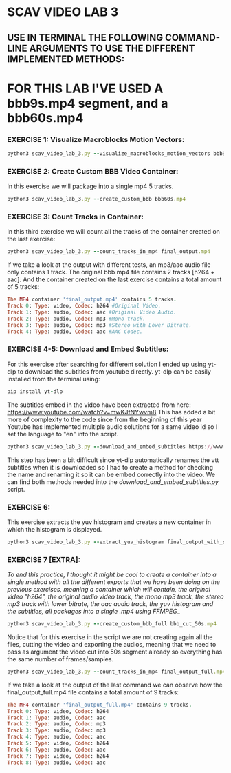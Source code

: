 # SCAV VIDEO LAB 3
## USE IN TERMINAL THE FOLLOWING COMMAND-LINE ARGUMENTS TO USE THE DIFFERENT IMPLEMENTED METHODS:
# FOR THIS LAB I'VE USED A bbb9s.mp4 segment, and a bbb60s.mp4
### EXERCISE 1: Visualize Macroblocks Motion Vectors:

```ruby
python3 scav_video_lab_3.py --visualize_macroblocks_motion_vectors bbb9s.mp4 bbb9s_mmv.mp4
```

### EXERCISE 2: Create Custom BBB Video Container:
In this exercise we will package into a single mp4 5 tracks.
```ruby
python3 scav_video_lab_3.py --create_custom_bbb bbb60s.mp4
```
### EXERCISE 3: Count Tracks in Container:
In this third exercise we will count all the tracks of the container created on the last exercise:
```ruby
python3 scav_video_lab_3.py --count_tracks_in_mp4 final_output.mp4
```
If we take a look at the output with different tests, an mp3/aac audio file only contains 1 track. The original bbb mp4 file contains 2 tracks [h264 + aac]. And the container created on the last exercise contains a total amount of 5 tracks:
```ruby
The MP4 container 'final_output.mp4' contains 5 tracks.
Track 0: Type: video, Codec: h264 #Original Video.
Track 1: Type: audio, Codec: aac #Original Video Audio.
Track 2: Type: audio, Codec: mp3 #Mono track.
Track 3: Type: audio, Codec: mp3 #Stereo with Lower Bitrate.
Track 4: Type: audio, Codec: aac #AAC Codec.
```

### EXERCISE 4-5: Download and Embed Subtitles:
For this exercise after searching for different solution I ended up using yt-dlp to download the subtitles from youtube directly.
yt-dlp can be easily installed from the terminal using:
```ruby
pip install yt-dlp
```
The subtitles embed in the video have been extracted from here: https://www.youtube.com/watch?v=mwKJfNYwvm8
This has added a bit more of complexity to the code since from the beginning of this year Youtube has implemented multiple audio solutions for a same video id so I set the language to "en" into the script.

```ruby
python3 scav_video_lab_3.py --download_and_embed_subtitles https://www.youtube.com/watch?v=mwKJfNYwvm8 final_output.mp4
```
This step has been a bit difficult since yt-dlp automatically renames the vtt subtitles when it is downloaded so I had to create a method for checking the name and renaming it so it can be embed correctly into the video. We can find both methods needed into the _download_and_embed_subtitles.py_ script.

### EXERCISE 6:
This exercise extracts the yuv histogram and creates a new container in which the histogram is displayed.
```ruby
python3 scav_video_lab_3.py --extract_yuv_histogram final_output_with_subtitles.mp4 final_output_with_subtitles_with_histogram.mp4
```

### EXERCISE 7 [EXTRA]:
_To end this practice, I thought it might be cool to create a container into a single method with all the different exports that we have been doing on the previous exercises, meaning a container which will contain, the original video "h264", the original audio video track, the mono mp3 track, the stereo mp3 track with lower bitrate, the aac audio track, the yuv histogram and the subtitles, all packages into a single .mp4 using FFMPEG__
```ruby
python3 scav_video_lab_3.py --create_custom_bbb_full bbb_cut_50s.mp4
```
Notice that for this exercise in the script we are not creating again all the files, cutting the video and exporting the audios, meaning that we need to pass as argument the video cut into 50s segment already so everything has the same number of frames/samples.

```ruby
python3 scav_video_lab_3.py --count_tracks_in_mp4 final_output_full.mp4
```

If we take a look at the output of the last command we can observe how the final_output_full.mp4 file contains a total amount of 9 tracks:

```ruby
The MP4 container 'final_output_full.mp4' contains 9 tracks.
Track 0: Type: video, Codec: h264
Track 1: Type: audio, Codec: aac
Track 2: Type: audio, Codec: mp3
Track 3: Type: audio, Codec: mp3
Track 4: Type: audio, Codec: aac
Track 5: Type: video, Codec: h264
Track 6: Type: audio, Codec: aac
Track 7: Type: video, Codec: h264
Track 8: Type: audio, Codec: aac
```

